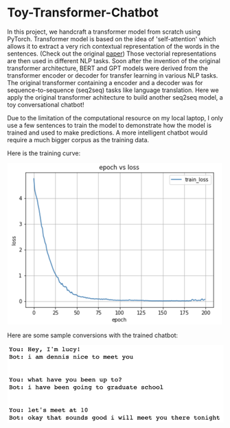 # Toy-Transformer-Chatbot

In this project, we handcraft a transformer model from scratch using PyTorch. Transformer model is based on the idea of 'self-attention' which allows it to extract a very rich contextual representation of the words in the sentences. (Check out the original [paper](https://arxiv.org/pdf/1706.03762.pdf)) Those vectorial representations are then used in different NLP tasks. Soon after the invention of the original transformer architecture, BERT and GPT models were derived from the transformer encoder or decoder for transfer learning in various NLP tasks. The original transformer containing a encoder and a decoder was for sequence-to-sequence (seq2seq) tasks like language translation. Here we apply the original transformer achitecture to build another seq2seq model, a toy conversational chatbot!

Due to the limitation of the computational resource on my local laptop, I only use a few sentences to train the model to demonstrate how the model is trained and used to make predictions. A more intelligent chatbot would require a much bigger corpus as the training data.

Here is the training curve:

<img src="https://raw.githubusercontent.com/JiayuX/Toy-Transformer-Chatbot/main/1.png" width="500"/>

Here are some sample conversions with the trained chatbot:

<img src="https://raw.githubusercontent.com/JiayuX/Toy-Transformer-Chatbot/main/2.png" width="600"/>

